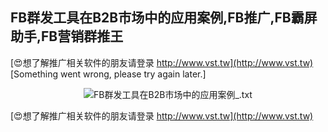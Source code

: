 ## **FB群发工具在B2B市场中的应用案例,FB推广,FB霸屏助手,FB营销群推王**

[😍想了解推广相关软件的朋友请登录 http://www.vst.tw](http://www.vst.tw)
[Something went wrong, please try again later.]

 <center><img src="https://vst.tw/MP4/tuiguang/png/0.png" alt="FB群发工具在B2B市场中的应用案例_.txt"></center>

[😍想了解推广相关软件的朋友请登录 http://www.vst.tw](http://www.vst.tw)



